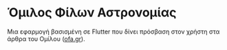 # Όμιλος Φίλων Αστρονομίας

Μια εφαρμογή βασισμένη σε Flutter που δίνει πρόσβαση στον χρήστη στα άρθρα του Ομίλου ([ofa.gr](https://www.ofa.gr)).

